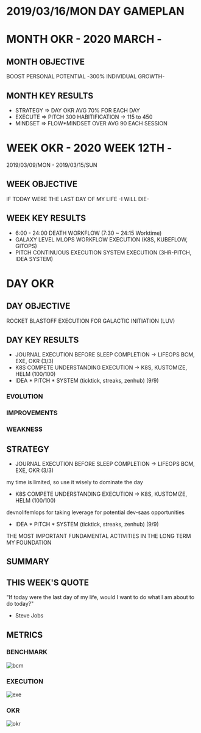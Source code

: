 # 2019/03/16/MON DAY GAMEPLAN

# MONTH OKR - 2020 MARCH -

## MONTH OBJECTIVE

BOOST PERSONAL POTENTIAL -300% INDIVIDUAL GROWTH-

## MONTH KEY RESULTS

- STRATEGY => DAY OKR AVG 70% FOR EACH DAY
- EXECUTE => PITCH 300 HABITIFICATION -> 115 to 450
- MINDSET => FLOW\*MINDSET OVER AVG 90 EACH SESSION

# WEEK OKR - 2020 WEEK 12TH -

2019/03/09/MON - 2019/03/15/SUN

## WEEK OBJECTIVE

IF TODAY WERE THE LAST DAY OF MY LIFE -I WILL DIE-

## WEEK KEY RESULTS

- 6:00 - 24:00 DEATH WORKFLOW (7:30 ~ 24:15 Worktime)
- GALAXY LEVEL MLOPS WORKFLOW EXECUTION (K8S, KUBEFLOW, GITOPS)
- PITCH CONTINUOUS EXECUTION SYSTEM EXECUTION (3HR-PITCH, IDEA SYSTEM)

# DAY OKR

## DAY OBJECTIVE

ROCKET BLASTOFF EXECUTION FOR GALACTIC INITIATION (LUV)

## DAY KEY RESULTS

- JOURNAL EXECUTION BEFORE SLEEP COMPLETION -> LIFEOPS BCM, EXE, OKR (3/3)
- K8S COMPETE UNDERSTANDING EXECUTION -> K8S, KUSTOMIZE, HELM (100/100)
- IDEA \* PITCH \* SYSTEM (ticktick, streaks, zenhub) (9/9)

### EVOLUTION

### IMPROVEMENTS

### WEAKNESS

## STRATEGY

- JOURNAL EXECUTION BEFORE SLEEP COMPLETION -> LIFEOPS BCM, EXE, OKR (3/3)

my time is limited, so use it wisely to dominate the day

- K8S COMPETE UNDERSTANDING EXECUTION -> K8S, KUSTOMIZE, HELM (100/100)

devnolifemlops for taking leverage for potential dev-saas opportunities

- IDEA \* PITCH \* SYSTEM (ticktick, streaks, zenhub) (9/9)

THE MOST IMPORTANT FUNDAMENTAL ACTIVITIES IN THE LONG TERM MY FOUNDATION

## SUMMARY

## THIS WEEK'S QUOTE

"If today were the last day of my life, would I want to do what I am about to do today?"

- Steve Jobs

## METRICS

### BENCHMARK

![bcm](https://docs.google.com/spreadsheets/d/e/2PACX-1vTn9MtGt1jOULpuxwqtLcN3Qgv7dXDzoNXQ9ZgpvySLydy_y5wXfC5fB9hLM5SdOlNKC8noS_IsDVjD/pubchart?oid=1514722899&format=image)

### EXECUTION

![exe](https://docs.google.com/spreadsheets/d/e/2PACX-1vSrTUcxr3ugVq61IJYDv5ja7KNUHCZ1utk8Ut7-qs_e54y90UB01T2LRaUfaTcOu63WPMwRehlLKBco/pubchart?oid=1604769036&format=image)

### OKR

![okr](https://docs.google.com/spreadsheets/d/e/2PACX-1vRW2b87vykosa5nLXumLArknC0DWPXQhEW9epAxsX3ngAAk4uPl4uZXvKUaaMHfDo7Y2w7QPUT5TH3x/pubchart?oid=700559211&format=image)

